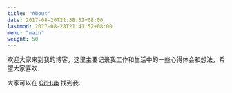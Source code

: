 ```yaml
---
title: "About"
date: 2017-08-20T21:38:52+08:00
lastmod: 2017-08-28T21:41:52+08:00
menu: "main"
weight: 50
---
```


欢迎大家来到我的博客，这里主要记录我工作和生活中的一些心得体会和想法，希望大家喜欢.

大家可以在 [GitHub](https://github.com/feitian124) 找到我.
